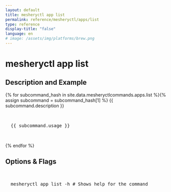 ```yaml
---
layout: default
title: mesheryctl app list
permalink: reference/mesheryctl/apps/list
type: reference
display-title: "false"
language: en
# image: /assets/img/platforms/brew.png
---
```


<!-- Copy this template to create individual doc pages for each mesheryctl commands -->

<!-- Name of the command -->
# mesheryctl app list

<!-- Description of the command. Preferably a paragraph -->
## Description and Example

<!-- Basic usage of the command -->
{% for subcommand_hash in site.data.mesheryctlcommands.apps.list %}{% assign subcommand = subcommand_hash[1] %}
{{ subcommand.description }}
<pre class="codeblock-pre">
  <div class="codeblock">
  {{ subcommand.usage }}
  </div>
</pre>
{% endfor %}
<br/>

<!-- Options/Flags available in this command -->
## Options & Flags

<pre class="codeblock-pre">
  <div class="codeblock">
  mesheryctl app list -h # Shows help for the command
  </div>
</pre>
<br/>
